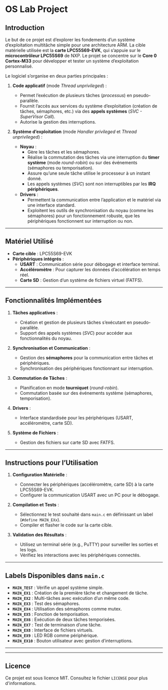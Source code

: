# OS Lab Project  

## Introduction  
Le but de ce projet est d’explorer les fondements d’un système d’exploitation multitâche simple pour une architecture ARM.
La cible matérielle utilisée est la **carte LPC55S69-EVK**, qui s’appuie sur le **microcontrôleur LPC55S69** de NXP. Le projet se concentre sur le **Core 0 Cortex-M33** pour développer et tester un système d’exploitation personnalisé.  

Le logiciel s’organise en deux parties principales :  
1. **Code applicatif** (mode *Thread unprivileged*) :  
   - Permet l’exécution de plusieurs tâches (*processus*) en pseudo-parallèle.  
   - Fournit l’accès aux services du système d’exploitation (création de tâches, sémaphores, etc.) via des **appels systèmes** (*SVC - SuperVisor Call*).  
   - Autorise la gestion des interruptions.  

2. **Système d’exploitation** (mode *Handler privileged* et *Thread unprivileged*) :  
   - **Noyau** :  
     - Gère les tâches et les sémaphores.  
     - Réalise la commutation des tâches via une interruption du **timer système** (mode *round-robin*) ou sur des événements (sémaphores ou temporisation).  
     - Assure qu’une seule tâche utilise le processeur à un instant donné.  
     - Les appels systèmes (*SVC*) sont non interruptibles par les **IRQ périphériques**.  
   - **Drivers** :  
     - Permettent la communication entre l’application et le matériel via une interface standard.  
     - Exploitent les outils de synchronisation du noyau (comme les sémaphores) pour un fonctionnement robuste, que les périphériques fonctionnent sur interruption ou non.  

---

## Matériel Utilisé  
- **Carte cible** : LPC55S69-EVK  
- **Périphériques intégrés** :  
  - **USART** : Communication série pour débogage et interface terminal.  
  - **Accéléromètre** : Pour capturer les données d’accélération en temps réel.  
  - **Carte SD** : Gestion d’un système de fichiers virtuel (FATFS).  

---

## Fonctionnalités Implémentées  
1. **Tâches applicatives** :  
   - Création et gestion de plusieurs tâches s’exécutant en pseudo-parallèle.  
   - Support des appels systèmes (*SVC*) pour accéder aux fonctionnalités du noyau.  

2. **Synchronisation et Communication** :  
   - Gestion des **sémaphores** pour la communication entre tâches et périphériques.  
   - Synchronisation des périphériques fonctionnant sur interruption.  

3. **Commutation de Tâches** :  
   - Planification en mode **tourniquet** (*round-robin*).  
   - Commutation basée sur des événements système (sémaphores, temporisation).  

4. **Drivers** :  
   - Interface standardisée pour les périphériques (USART, accéléromètre, carte SD).  

5. **Système de Fichiers** :  
   - Gestion des fichiers sur carte SD avec FATFS.  

---

## Instructions pour l’Utilisation  
1. **Configuration Matérielle** :  
   - Connecter les périphériques (accéléromètre, carte SD) à la carte LPC55S69-EVK.  
   - Configurer la communication USART avec un PC pour le débogage.  

2. **Compilation et Tests** :  
   - Sélectionnez le test souhaité dans `main.c` en définissant un label (`#define MAIN_EXx`).  
   - Compiler et flasher le code sur la carte cible.  

3. **Validation des Résultats** :  
   - Utilisez un terminal série (e.g., PuTTY) pour surveiller les sorties et les logs.  
   - Vérifiez les interactions avec les périphériques connectés.  

---

## Labels Disponibles dans `main.c`  
- **`MAIN_TEST`** : Vérifie un appel système simple.  
- **`MAIN_EX1`** : Création de la première tâche et changement de tâche.  
- **`MAIN_EX2`** : Multi-tâches avec exécution d’un même code.  
- **`MAIN_EX3`** : Test des sémaphores.  
- **`MAIN_EX4`** : Utilisation des sémaphores comme mutex.  
- **`MAIN_EX5`** : Fonction de temporisation.  
- **`MAIN_EX6`** : Exécution de deux tâches temporisées.  
- **`MAIN_EX7`** : Test de terminaison d’une tâche.  
- **`MAIN_EX8`** : Interface de fichiers virtuels.  
- **`MAIN_EX9`** : LED RGB comme périphérique.  
- **`MAIN_EX10`** : Bouton utilisateur avec gestion d’interruptions.  
- ---- 
---

## Licence  
Ce projet est sous licence MIT. Consultez le fichier `LICENSE` pour plus d'informations.  
